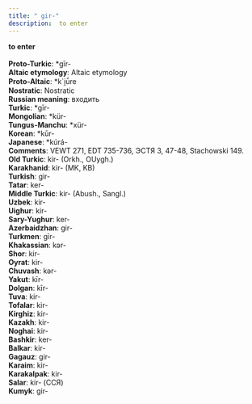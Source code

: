 ```yaml
---
title: " gir-"
description:  to enter
---
```

<strong> to enter</strong><br><br>
<strong>Proto-Turkic</strong>:  *gīr-<br>
<strong>Altaic etymology</strong>:  Altaic etymology<br>
<strong> Proto-Altaic</strong>:  *k`i̯ū́re<br>
<strong>Nostratic</strong>:  Nostratic<br>
<strong>Russian meaning</strong>:  входить<br>
<strong>Turkic</strong>:  *gīr-<br>
<strong>Mongolian</strong>:  *kür-<br>
<strong>Tungus-Manchu</strong>:  *xür-<br>
<strong>Korean</strong>:  *kūr-<br>
<strong>Japanese</strong>:  *kúrá-<br>
<strong>Comments</strong>:  VEWT 271, EDT 735-736, ЭСТЯ 3, 47-48, Stachowski 149.<br>
<strong>Old Turkic</strong>:  kir- (Orkh., OUygh.)<br>
<strong>Karakhanid</strong>:  kir- (MK, KB)<br>
<strong>Turkish</strong>:  gir-<br>
<strong>Tatar</strong>:  ker-<br>
<strong>Middle Turkic</strong>:  kir- (Abush., Sangl.)<br>
<strong>Uzbek</strong>:  kir-<br>
<strong>Uighur</strong>:  kir-<br>
<strong>Sary-Yughur</strong>:  ker-<br>
<strong>Azerbaidzhan</strong>:  gir-<br>
<strong>Turkmen</strong>:  gīr-<br>
<strong>Khakassian</strong>:  kǝr-<br>
<strong>Shor</strong>:  kir-<br>
<strong>Oyrat</strong>:  kir-<br>
<strong>Chuvash</strong>:  kǝr-<br>
<strong>Yakut</strong>:  kīr-<br>
<strong>Dolgan</strong>:  kīr-<br>
<strong>Tuva</strong>:  kir-<br>
<strong>Tofalar</strong>:  kir-<br>
<strong>Kirghiz</strong>:  kir-<br>
<strong>Kazakh</strong>:  kir-<br>
<strong>Noghai</strong>:  kir-<br>
<strong>Bashkir</strong>:  ker-<br>
<strong>Balkar</strong>:  kir-<br>
<strong>Gagauz</strong>:  gir-<br>
<strong>Karaim</strong>:  kir-<br>
<strong>Karakalpak</strong>:  kir-<br>
<strong>Salar</strong>:  kir- (ССЯ)<br>
<strong>Kumyk</strong>:  gir-<br>


